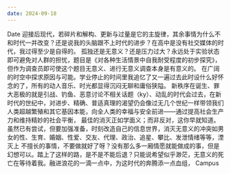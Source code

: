 ```yaml
---
date: 2024-09-18
---
```


Date
迎接后现代，若碎片和解构、更新与过量是它的主旋律，其余事情为什么不和时代一并改变？还是说我的头脑跟不上时代的进步？在高中是没有社交媒体的时代，我过得至少是自得的。
孤独还是无意义？还是压力过大？永远处于实验状态即可避免对人群的担忧，题目是《对各种生活情景中自我耐受程度的初步探究》，但作为调查员即可使这个题目无意义、进行无意义调查本身是有意义的。
在广阔的时空中探求原因与可能。学业停止的时间里我追忆了又一遍过去此时设什么好怀念的了，所有的动人音乐、时光都显得沉闷无聊和庸俗狭隘。
新秩序在诞生、罪大恶极的就是引战、钓鱼、恶意讨论不相关话题（ky）、动乱的时代会过去，在新时代的世纪中，对进步、精确、普适真理的渴望仍会像过无几个世纪一样带领我们人类超越繁殖和其它基因本能，向全人类的幸福与安全前进——通过提高社会生产力和维持精妙的社会平衡，
最佳的消灭正如学面义；而非反对，这你早就知道。
虽然已有尝试，但要加强准备，时刻改造自己的信息世界，消灭无意义的冲突如男女的性、生育、婚姻、性爱、交友、代理、政治、追星、攀比、发泄情绪等等，湮灭上
不擅长的事情，不要做就好了呀？没有那么多一厢情愿就能做成的事，但是幻想可以。踏上了这样的路，是不是不能后退？只能说希望似乎渺茫，无意义的死亡在等待着我。融进浪花的一滴一点中，为这时代的奔腾添一点血组，
Campus
